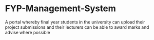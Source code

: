 # FYP-Management-System
A portal whereby final year students in the university can upload their project submissions and their lecturers can be able to award marks and advise where possible
